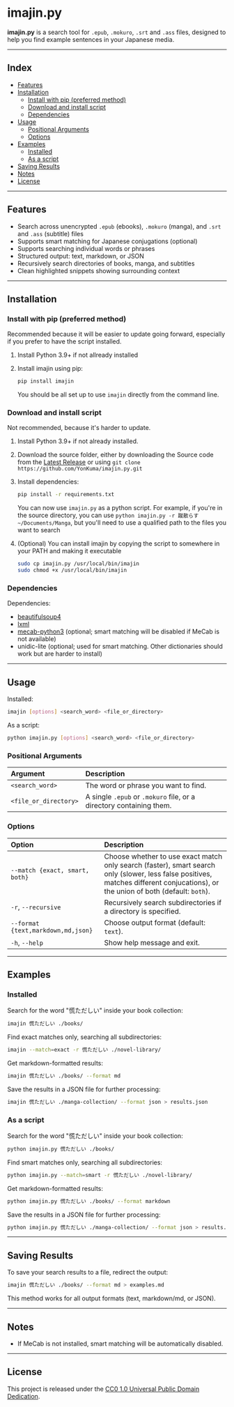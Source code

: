 # imajin.py

**imajin.py** is a search tool for `.epub`, `.mokuro`, `.srt` and `.ass` files, designed to help you find example sentences in your Japanese media.

---

## Index

- [Features](#features)
- [Installation](#installation)  
  - [Install with pip (preferred method)](#install-with-pip-preferred-method)  
  - [Download and install script](#download-and-install-script)  
  - [Dependencies](#dependencies)
- [Usage](#usage)  
  - [Positional Arguments](#positional-arguments)  
  - [Options](#options)
- [Examples](#examples)  
  - [Installed](#installed)  
  - [As a script](#as-a-script)
- [Saving Results](#saving-results)
- [Notes](#notes)
- [License](#license)

---

## Features

- Search across unencrypted `.epub` (ebooks), `.mokuro` (manga), and `.srt` and `.ass` (subtitle) files
- Supports smart matching for Japanese conjugations (optional)
- Supports searching individual words or phrases
- Structured output: text, markdown, or JSON
- Recursively search directories of books, manga, and subtitles
- Clean highlighted snippets showing surrounding context

---

## Installation

### Install with pip (preferred method)

Recommended because it will be easier to update going forward, especially if you prefer to have the script installed.

1. Install Python 3.9+ if not allready installed
2. Install imajin using pip:

    ```bash
    pip install imajin
    ```

    You should be all set up to use `imajin` directly from the command line. 

### Download and install script

Not recommended, because it's harder to update.

1. Install Python 3.9+ if not already installed.
2. Download the source folder, either by downloading the Source code from the [Latest Release](https://github.com/YonKuma/imajin.py/releases/latest) or using `git clone https://github.com/YonKuma/imajin.py.git`
3. Install dependencies:

   ```bash
   pip install -r requirements.txt
   ```

   You can now use `imajin.py` as a python script. For example, if you're in the source directory, you can use `python imajin.py -r 蹴散らす ~/Documents/Manga`, but you'll need to use a qualified path to the files you want to search
4. (Optional) You can install imajin by copying the script to somewhere in your PATH and making it executable

    ```bash
    sudo cp imajin.py /usr/local/bin/imajin
    sudo chmod +x /usr/local/bin/imajin
    ```

### Dependencies

Dependencies:
- [beautifulsoup4](https://pypi.org/project/beautifulsoup4/)
- [lxml](https://pypi.org/project/lxml/)
- [mecab-python3](https://github.com/SamuraiT/mecab-python3) (optional; smart matching will be disabled if MeCab is not available)
- unidic-lite (optional; used for smart matching. Other dictionaries should work but are harder to install)

---

## Usage

Installed:

```bash
imajin [options] <search_word> <file_or_directory>
```

As a script:

```bash
python imajin.py [options] <search_word> <file_or_directory>
```

### Positional Arguments
| Argument | Description |
|:---------|:------------|
| `<search_word>` | The word or phrase you want to find. |
| `<file_or_directory>` | A single `.epub` or `.mokuro` file, or a directory containing them. |

### Options
| Option | Description |
|:-------|:------------|
| `--match {exact, smart, both}` | Choose whether to use exact match only search (faster), smart search only (slower, less false positives, matches different conjucations), or the union of both (default: `both`). |
| `-r`, `--recursive` | Recursively search subdirectories if a directory is specified. |
| `--format {text,markdown,md,json}` | Choose output format (default: `text`). |
| `-h`, `--help` | Show help message and exit. |

---

## Examples

### Installed

Search for the word "慌ただしい" inside your book collection:

```bash
imajin 慌ただしい ./books/
```

Find exact matches only, searching all subdirectories:

```bash
imajin --match=exact -r 慌ただしい ./novel-library/
```

Get markdown-formatted results:

```bash
imajin 慌ただしい ./books/ --format md
```

Save the results in a JSON file for further processing:

```bash
imajin 慌ただしい ./manga-collection/ --format json > results.json
```

### As a script

Search for the word "慌ただしい" inside your book collection:

```bash
python imajin.py 慌ただしい ./books/
```

Find smart matches only, searching all subdirectories:

```bash
python imajin.py --match=smart -r 慌ただしい ./novel-library/
```

Get markdown-formatted results:

```bash
python imajin.py 慌ただしい ./books/ --format markdown
```

Save the results in a JSON file for further processing:

```bash
python imajin.py 慌ただしい ./manga-collection/ --format json > results.json
```

---

## Saving Results

To save your search results to a file, redirect the output:

```bash
imajin 慌ただしい ./books/ --format md > examples.md
```

This method works for all output formats (text, markdown/md, or JSON).

---

## Notes

- If MeCab is not installed, smart matching will be automatically disabled.

---

## License

This project is released under the [CC0 1.0 Universal Public Domain Dedication](LICENSE.txt).
